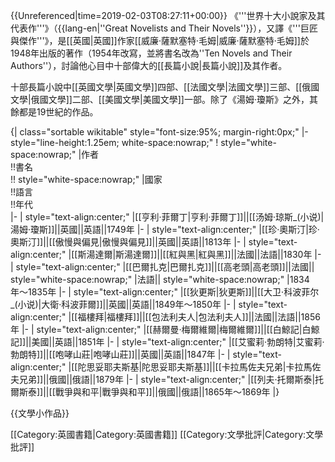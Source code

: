 {{Unreferenced|time=2019-02-03T08:27:11+00:00}}
《'''世界十大小說家及其代表作'''》（{{lang-en|''Great Novelists and Their Novels''}}），又譯《'''巨匠與傑作'''》，是[[英國|英國]]作家[[威廉·薩默塞特·毛姆|威廉·薩默塞特·毛姆]]於1948年出版的著作（1954年改寫，並將書名改為''Ten Novels and Their Authors''），討論他心目中十部偉大的[[長篇小說|長篇小說]]及其作者。

十部長篇小說中[[英國文學|英國文學]]四部、[[法國文學|法國文學]]三部、[[俄國文學|俄國文學]]二部、[[美國文學|美國文學]]一部。除了《湯姆·瓊斯》之外，其餘都是19世紀的作品。

{| class="sortable wikitable" style="font-size:95%; margin-right:0px;"
|-style="line-height:1.25em; white-space:nowrap;"
! style="white-space:nowrap;" |作者<br />!!書名<br />!! style="white-space:nowrap;" |國家<br />!!語言<br />!!年代<br />
|-
| style="text-align:center;" |[[亨利·菲爾丁|亨利·菲爾丁]]||[[汤姆·琼斯_(小说)|湯姆·瓊斯]]||英國||英語||1749年
|-
| style="text-align:center;" |[[珍·奧斯汀|珍·奧斯汀]]||[[傲慢與偏見|傲慢與偏見]]||英國||英語||1813年
|-
| style="text-align:center;" |[[斯湯達爾|斯湯達爾]]||[[紅與黑|紅與黑]]||法國||法語||1830年
|-
| style="text-align:center;" |[[巴爾扎克|巴爾扎克]]||[[高老頭|高老頭]]||法國|| style="white-space:nowrap;" |法語|| style="white-space:nowrap;" |1834年〜1835年
|-
| style="text-align:center;" |[[狄更斯|狄更斯]]||[[大卫·科波菲尔_(小说)|大衛·科波菲爾]]||英國||英語||1849年〜1850年
|-
| style="text-align:center;" |[[福樓拜|福樓拜]]||[[包法利夫人|包法利夫人]]||法國||法語||1856年
|-
| style="text-align:center;" |[[赫爾曼·梅爾維爾|梅爾維爾]]||[[白鯨記|白鯨記]]||美國||英語||1851年
|-
| style="text-align:center;" |[[艾蜜莉·勃朗特|艾蜜莉·勃朗特]]||[[咆哮山莊|咆哮山莊]]||英國||英語||1847年
|-
| style="text-align:center;" |[[陀思妥耶夫斯基|陀思妥耶夫斯基]]||[[卡拉馬佐夫兄弟|卡拉馬佐夫兄弟]]||俄國||俄語||1879年
|-
| style="text-align:center;" |[[列夫·托爾斯泰|托爾斯泰]]||[[戰爭與和平|戰爭與和平]]||俄國||俄語||1865年〜1869年
|}

{{文學小作品}}

[[Category:英國書籍|Category:英國書籍]]
[[Category:文學批評|Category:文學批評]]